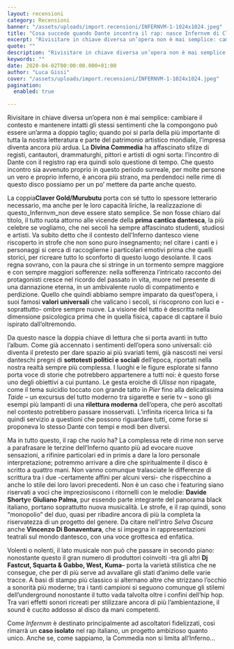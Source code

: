 ```yaml
---
layout: recensioni
category: Recensioni
banner: "/assets/uploads/import.recensioni/INFERNVM-1-1024x1024.jpeg"
title: "Cosa succede quando Dante incontra il rap: nasce Infernvm di Claver Gold & Murubutu"
excerpt: "Rivisitare in chiave diversa un’opera non è mai semplice: cambiare il contesto e mantenere intatti gli stessi sentimenti che la compongono può essere un’arma a doppio taglio; quando poi si parla della più importante di tutta la nostra letteratura e parte del patrimonio artistico mondiale, l’impresa diventa ancora più ardua. La Divina Commedia ha affascinato sfilze [&hellip"
quote: ""
description: "Rivisitare in chiave diversa un’opera non è mai semplice: cambiare il contesto e mantenere intatti gli stessi sentimenti che la compongono può essere un’arma a doppio taglio; quando poi si parla della più importante di tutta la nostra letteratura e parte del patrimonio artistico mondiale, l’impresa diventa ancora più ardua. La Divina Commedia ha affascinato sfilze [&hellip"
keywords: ""
date: 2020-04-02T00:00:00.000+01:00
author: "Luca Gissi"
cover: "/assets/uploads/import.recensioni/INFERNVM-1-1024x1024.jpeg"
pagination:
  enabled: true

---
```


Rivisitare in chiave diversa un’opera non è mai semplice: cambiare il contesto e mantenere intatti gli stessi sentimenti che la compongono può essere un’arma a doppio taglio; quando poi si parla della più importante di tutta la nostra letteratura e parte del patrimonio artistico mondiale, l’impresa diventa ancora più ardua. La **Divina Commedia** ha affascinato sfilze di registi, cantautori, drammaturghi, pittori e artisti di ogni sorta: l’incontro di Dante con il registro rap era quindi solo questione di tempo. Che questo incontro sia avvenuto proprio in questo periodo surreale, per molte persone un vero e proprio inferno, è ancora più strano, ma perdendoci nelle rime di questo disco possiamo per un po’ mettere da parte anche questo.

La coppia**Claver Gold/Murubutu** porta con sé tutto lo spessore letterario necessario, ma anche per le loro capacità liriche, la realizzazione di questo_Infernvm_non deve essere stato semplice. Se non fosse chiaro dal titolo, il tutto ruota attorno alle vicende della **prima cantica dantesca**, la più celebre se vogliamo, che nei secoli ha sempre affascinato studenti, studiosi e artisti. Va subito detto che il contesto dell’Inferno dantesco viene riscoperto in strofe che non sono puro insegnamento; nel citare i canti e i personaggi si cerca di raccoglierne i particolari emotivi prima che quelli storici, per ricreare tutto lo sconforto di questo luogo desolante. Il caos regna sovrano, con la paura che si stringe in un tormento sempre maggiore e con sempre maggiori sofferenze: nella sofferenza l’intricato racconto dei protagonisti cresce nel ricordo del passato in vita, muore nel presente di una dannazione eterna, in un ambivalente ruolo di compatimento e perdizione. Quello che quindi abbiamo sempre imparato da quest’opera, i suoi famosi **valori universali** che valicano i secoli, si riscoprono con luci e -soprattutto- ombre sempre nuove. La visione del tutto è descritta nella dimensione psicologica prima che in quella fisica, capace di captare il buio ispirato dall’oltremondo. 

Da questo nasce la doppia chiave di lettura che si porta avanti in tutto l’album. Come già accennato i sentimenti dell’opera sono universali: ciò diventa il pretesto per dare spazio ai più svariati temi, già nascosti nei versi danteschi pregni di **sottotesti politici e sociali** dell’epoca, riportati nella nostra realtà sempre più complessa. I luoghi e le figure esplorate si fanno porta voce di storie che potrebbero appartenere a tutti noi: è questo forse uno degli obiettivi a cui puntano. Le gesta eroiche di _Ulisse_ non ripagate, come il tema suicidio toccato con grande tatto in _Pier_ fino alla delicatissima _Taide_ – un excursus del tutto moderno tra sigarette e serie tv – sono gli esempi più lampanti di una **rilettura moderna** dell’opera, che però ascoltati nel contesto potrebbero passare inosservati. L’infinita ricerca lirica si fa quindi servizio a questioni che possono riguardare tutti, come forse si proponeva lo stesso Dante con tempi e modi ben diversi.

Ma in tutto questo, il rap che ruolo ha? La complessa rete di rime non serve a parafrasare le terzine dell’Inferno quanto più ad evocare nuove sensazioni, a rifinire particolari ed in primis a dare la loro personale interpretazione; potremmo arrivare a dire che spiritualmente il disco è scritto a quattro mani. Non vanno comunque tralasciate le differenze di scrittura tra i due -certamente affini per alcuni versi- che rispecchino a anche lo stile dei loro lavori precedenti. Non è un caso che i featuring siano riservati a voci che impreziosiscono i ritornelli con le melodie: **Davide** **Shorty**e **Giuliano Palma**, pur essendo parte integrante del panorama black italiano, portano soprattutto nuova musicalità. Le strofe, e il rap quindi, sono “monopolio” del duo, quasi per ribadire ancora di più la completa la riservatezza di un progetto del genere. Da citare nell’intro _Selva Oscura_ anche **Vincenzo Di Bonaventura**, che si impegna in rappresentazioni teatrali sul mondo dantesco, con una voce grottesca ed enfatica.

Volenti o nolenti, il lato musicale non può che passare in secondo piano: nonostante questo il gran numero di produttori coinvolti -tra gli altri **Dj Fastcut, Squarta & Gabbo, West, Kuma**– porta la varietà stilistica che ne consegue, che per di più serve ad avvallare gli stati d’animo delle varie tracce. A basi di stampo più classico si alternano altre che strizzano l’occhio a sonorità più moderne; tra i tanti campioni si seguono comunque gli stilemi dell’underground nonostante il tutto vada talvolta oltre i confini dell’hip hop. Tra vari effetti sonori ricreati per stilizzare ancora di più l’ambientazione, il sound è cucito addosso al disco da mani competenti.

Come _Infernvm_ è destinato principalmente ad ascoltatori fidelizzati, così rimarrà un **caso isolato** nel rap italiano, un progetto ambizioso quanto unico. Anche se, come sappiamo, la Commedia non si limita all’Inferno…
